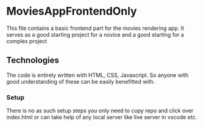 # MoviesAppFrontendOnly

This file contains a basic frontend part for the movies rendering app. It serves as a good starting project for a novice and a good starting for a complex project

## Technologies
The code is entirely written with HTML, CSS, Javascript. So anyone with good understanding of these can be easily benefitted with.

### Setup
There is no as such setup steps you only need to copy repo and click over index.html or can take help of any local server like live server in vscode etc.
